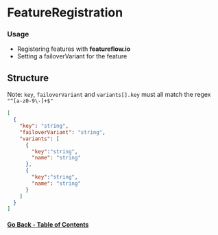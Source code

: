# FeatureRegistration
### Usage
- Registering features with **featureflow.io**
- Setting a failoverVariant for the feature

## Structure
Note: `key`, `failoverVariant` and `variants[].key` must all match the regex `"^[a-z0-9\-]+$"`
```json
[
  {
    "key": "string",
    "failoverVariant": "string",
    "variants": [
      {
        "key":"string",
        "name": "string"
      },
      {
        "key":"string",
        "name": "string"
      }
    ]
  }
]
```

#### [Go Back - Table of Contents](../../README.md)
